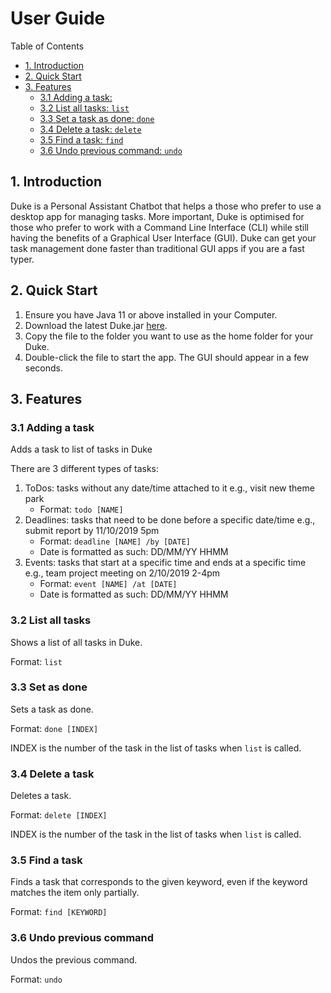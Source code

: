 # User Guide

Table of Contents

-   [1. Introduction](#1-introduction)
-   [2. Quick Start](#2-quick-start)
-   [3. Features](#3-features)
    -   [3.1 Adding a task:](#31-adding-a-task)
    -   [3.2 List all tasks: `list`](#32-list-all-tasks)
    -   [3.3 Set a task as done: `done`](#33-set-as-done)
    -   [3.4 Delete a task: `delete`](#34-delete-a-task)
    -   [3.5 Find a task: `find`](#35-find-a-task)
    -   [3.6 Undo previous command: `undo`](#36-undo-previous-command)

## 1. Introduction

Duke is a Personal Assistant Chatbot that helps a those who prefer to use a desktop app for managing tasks. More important, Duke is optimised for those who prefer to work with a Command Line Interface (CLI) while still having the benefits of a Graphical User Interface (GUI). Duke can get your task management done faster than traditional GUI apps if you are a fast typer.

## 2. Quick Start

1. Ensure you have Java 11 or above installed in your Computer.
2. Download the latest Duke.jar [here](https://github.com/andyylam/duke/releases/tag/v1.0).
3. Copy the file to the folder you want to use as the home folder for your Duke.
4. Double-click the file to start the app. The GUI should appear in a few seconds.

## 3. Features

### 3.1 Adding a task

Adds a task to list of tasks in Duke

There are 3 different types of tasks:

1. ToDos: tasks without any date/time attached to it e.g., visit new theme park
    - Format: `todo [NAME]`
2. Deadlines: tasks that need to be done before a specific date/time e.g., submit report by 11/10/2019 5pm
    - Format: `deadline [NAME] /by [DATE]`
    - Date is formatted as such: DD/MM/YY HHMM
3. Events: tasks that start at a specific time and ends at a specific time e.g., team project meeting on 2/10/2019 2-4pm
    - Format: `event [NAME] /at [DATE]`
    - Date is formatted as such: DD/MM/YY HHMM

### 3.2 List all tasks

Shows a list of all tasks in Duke.

Format: `list`

### 3.3 Set as done

Sets a task as done.

Format: `done [INDEX]`

INDEX is the number of the task in the list of tasks when `list` is called.

### 3.4 Delete a task

Deletes a task.

Format: `delete [INDEX]`

INDEX is the number of the task in the list of tasks when `list` is called.

### 3.5 Find a task

Finds a task that corresponds to the given keyword, even if the keyword matches the item only partially.

Format: `find [KEYWORD]`

### 3.6 Undo previous command

Undos the previous command.

Format: `undo`
